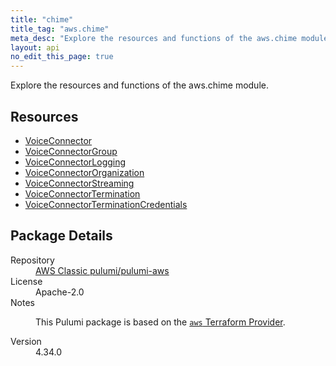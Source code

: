 ```yaml
---
title: "chime"
title_tag: "aws.chime"
meta_desc: "Explore the resources and functions of the aws.chime module."
layout: api
no_edit_this_page: true
---
```


<!-- WARNING: this file was generated by Pulumi Docs Generator. -->
<!-- Do not edit by hand unless you're certain you know what you are doing! -->

Explore the resources and functions of the aws.chime module.

<h2 id="resources">Resources</h2>
<ul class="api">
    <li><a href="voiceconnector/" title="VoiceConnector"><span class="api-symbol api-symbol--resource"></span>VoiceConnector</a></li>
    <li><a href="voiceconnectorgroup/" title="VoiceConnectorGroup"><span class="api-symbol api-symbol--resource"></span>VoiceConnectorGroup</a></li>
    <li><a href="voiceconnectorlogging/" title="VoiceConnectorLogging"><span class="api-symbol api-symbol--resource"></span>VoiceConnectorLogging</a></li>
    <li><a href="voiceconnectororganization/" title="VoiceConnectorOrganization"><span class="api-symbol api-symbol--resource"></span>VoiceConnectorOrganization</a></li>
    <li><a href="voiceconnectorstreaming/" title="VoiceConnectorStreaming"><span class="api-symbol api-symbol--resource"></span>VoiceConnectorStreaming</a></li>
    <li><a href="voiceconnectortermination/" title="VoiceConnectorTermination"><span class="api-symbol api-symbol--resource"></span>VoiceConnectorTermination</a></li>
    <li><a href="voiceconnectorterminationcredentials/" title="VoiceConnectorTerminationCredentials"><span class="api-symbol api-symbol--resource"></span>VoiceConnectorTerminationCredentials</a></li>
</ul>

<h2 id="package-details">Package Details</h2>
<dl class="package-details">
	<dt>Repository</dt>
	<dd><a href="https://github.com/pulumi/pulumi-aws">AWS Classic pulumi/pulumi-aws</a></dd>
	<dt>License</dt>
	<dd>Apache-2.0</dd>
	<dt>Notes</dt>
	<dd><p>This Pulumi package is based on the <a href="https://github.com/hashicorp/terraform-provider-aws"><code>aws</code> Terraform Provider</a>.</p>
</dd>
	<dt>Version</dt>
	<dd>4.34.0</dd>
</dl>

